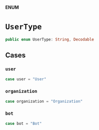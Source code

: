 **ENUM**

# `UserType`

```swift
public enum UserType: String, Decodable
```

## Cases
### `user`

```swift
case user = "User"
```

### `organization`

```swift
case organization = "Organization"
```

### `bot`

```swift
case bot = "Bot"
```
